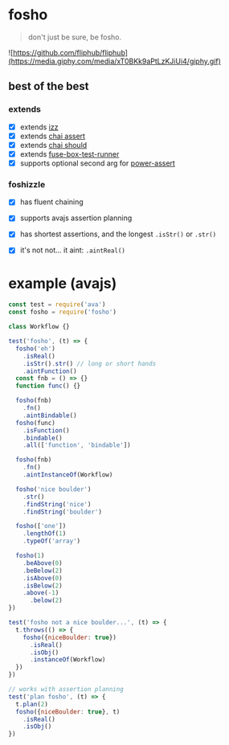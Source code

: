 # fosho
> don't just be sure, be fosho.

![https://github.com/fliphub/fliphub](https://media.giphy.com/media/xT0BKk9aPtLzKJiUi4/giphy.gif)

## best of the best
### extends
- [x] extends [izz](https://www.npmjs.com/package/izz)
- [x] extends [chai assert](http://chaijs.com/api/assert/)
- [x] extends [chai should](http://chaijs.com/guide/styles/#should)
- [x] extends [fuse-box-test-runner](https://github.com/fuse-box/fuse-test-runner)
- [x] supports optional second arg for [power-assert](https://github.com/power-assert-js/power-assert)

### foshizzle
- [x] has fluent chaining
- [x] supports avajs assertion planning
- [x] has shortest assertions, and the longest `.isStr()` or `.str()`
- [x] it's not not... it aint: `.aintReal()`


# example (avajs)
```js
const test = require('ava')
const fosho = require('fosho')

class Workflow {}

test('fosho', (t) => {
  fosho('eh')
    .isReal()
    .isStr().str() // long or short hands
    .aintFunction()
  const fnb = () => {}
  function func() {}

  fosho(fnb)
    .fn()
    .aintBindable()
  fosho(func)
    .isFunction()
    .bindable()
    .all(['function', 'bindable'])

  fosho(fnb)
    .fn()
    .aintInstanceOf(Workflow)

  fosho('nice boulder')
    .str()
    .findString('nice')
    .findString('boulder')

  fosho(['one'])
    .lengthOf(1)
    .typeOf('array')

  fosho(1)
    .beAbove(0)
    .beBelow(2)
    .isAbove(0)
    .isBelow(2)
    .above(-1)
      .below(2)
})

test('fosho not a nice boulder...', (t) => {
  t.throws(() => {
    fosho({niceBoulder: true})
      .isReal()
      .isObj()
      .instanceOf(Workflow)
  })
})

// works with assertion planning
test('plan fosho', (t) => {
  t.plan(2)
  fosho({niceBoulder: true}, t)
    .isReal()
    .isObj()
})
```
